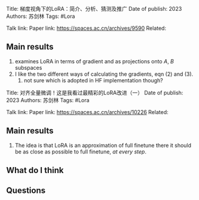 Title: 梯度视角下的LoRA：简介、分析、猜测及推广
Date of publish: 2023
Authors: 苏剑林
Tags: #Lora 

Talk link:
Paper link: https://spaces.ac.cn/archives/9590
Related: 

## Main results
1. examines LoRA in terms of gradient and as projections onto $A$, $B$ subspaces
2. I like the two different ways of calculating the gradients, eqn (2) and (3).
	1. not sure which is adopted in HF implementation though?



Title: 对齐全量微调！这是我看过最精彩的LoRA改进（一）
Date of publish: 2023
Authors: 苏剑林
Tags:  #Lora 

Talk link: 
Paper link: https://spaces.ac.cn/archives/10226
Related: 

## Main results
1. The idea is that LoRA is an approximation of full finetune there it should be as close as possible to full finetune, *at every step*.

## What do I think

## Questions
